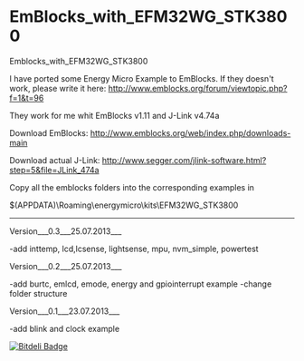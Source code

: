 EmBlocks_with_EFM32WG_STK3800
=============================

Emblocks_with_EFM32WG_STK3800

I have ported some Energy Micro Example to EmBlocks.
If they doesn't work, please write it here:
http://www.emblocks.org/forum/viewtopic.php?f=1&t=96

They work for me whit EmBlocks v1.11 and J-Link v4.74a

Download EmBlocks: 
http://www.emblocks.org/web/index.php/downloads-main

Download actual J-Link: 
http://www.segger.com/jlink-software.html?step=5&file=JLink_474a

Copy all the emblocks folders into the corresponding examples in 

$(APPDATA)\Roaming\energymicro\kits\EFM32WG_STK3800

__________________________________________________________________
Version___0.3___25.07.2013___

-add inttemp, lcd,lcsense, lightsense, mpu, nvm_simple, powertest

Version___0.2___25.07.2013___

-add burtc, emlcd, emode, energy and gpiointerrupt example
-change folder structure

Version___0.1___23.07.2013___

-add blink and clock example

[![Bitdeli Badge](https://d2weczhvl823v0.cloudfront.net/nopeppermint/emblocks_with_efm32wg_stk3800/trend.png)](https://bitdeli.com/free "Bitdeli Badge")

